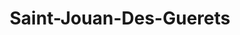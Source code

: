 ---
title: Saint-Jouan-Des-Guerets
url: /saint-jouan-des-guerets/
latitude: 48.603
longitude: -1.979
---